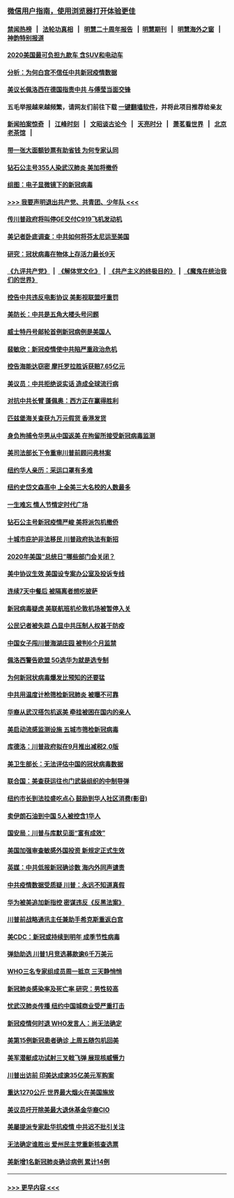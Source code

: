 ### [微信用户指南，使用浏览器打开体验更佳](https://github.com/gfw-breaker/banned-news1/blob/master/indexes/wechat-guide.md?t=0)
#### [禁闻热榜](热点新闻.md?t=0)  &nbsp;&nbsp;|&nbsp;&nbsp; [法轮功真相](https://github.com/gfw-breaker/truth/blob/master/README.md?t=0) &nbsp;&nbsp;|&nbsp;&nbsp; [明慧二十周年报告](https://github.com/gfw-breaker/mh-reports/blob/master/README.md?t=0) &nbsp;&nbsp;|&nbsp;&nbsp;[明慧期刊](https://github.com/gfw-breaker/mh-qikan) &nbsp;&nbsp;|&nbsp;&nbsp; [明慧海外之窗](https://github.com/gfw-breaker/mh-news/blob/master/README.md?t=0) &nbsp;&nbsp;|&nbsp;&nbsp; [神韵特别报道](https://github.com/gfw-breaker/mh-news/blob/master/shenyun.md?t=0)
#### [2020美国最可负担九款车 含SUV和电动车](../pages/nsc412/n11860334.md?t=02162311) 
#### [分析：为何白宫不信任中共新冠疫情数据](../pages/nsc412/n11872473.md?t=02162311) 
#### [美议长佩洛西在德国指责中共 与傅莹当面交锋](../pages/nsc412/n11872375.md?t=02162311) 
#### 五毛举报越来越频繁，请网友们前往下载 [一键翻墙软件](https://github.com/gfw-breaker/ssr-accounts)，并将此项目推荐给亲友
#### [新闻拍案惊奇](https://github.com/gfw-breaker/banned-news1/blob/master/pages/link4.md) &nbsp;&nbsp;|&nbsp;&nbsp; [江峰时刻](https://github.com/gfw-breaker/banned-news1/blob/master/pages/link4.md) &nbsp;&nbsp;|&nbsp;&nbsp; [文昭谈古论今](https://github.com/gfw-breaker/banned-news1/blob/master/pages/link4.md) &nbsp;&nbsp;|&nbsp;&nbsp; [天亮时分](https://github.com/gfw-breaker/banned-news1/blob/master/pages/link4.md) &nbsp;&nbsp;|&nbsp;&nbsp; [萧茗看世界](https://github.com/gfw-breaker/banned-news1/blob/master/pages/link4.md) &nbsp;&nbsp;|&nbsp;&nbsp; [北京老茶馆](https://github.com/gfw-breaker/banned-news1/blob/master/pages/link4.md) &nbsp;&nbsp;|&nbsp;&nbsp; 
#### [带一张大面额钞票有助省钱 为何专家认同](../pages/nsc412/n11870166.md?t=02162311) 
#### [钻石公主号355人染武汉肺炎 美加将撤侨](../pages/nsc412/n11872392.md?t=02162311) 
#### [组图：电子显微镜下的新冠病毒](../pages/nsc412/n11872057.md?t=02162311) 
#### [>>> 我要声明退出共产党、共青团、少年队 <<<](https://github.com/begood0513/goodnews/blob/master/quit/letter.md) 
#### [传川普政府将叫停GE交付C919飞机发动机](../pages/nsc412/n11871600.md?t=02162311) 
#### [美记者卧底调查：中共如何将芬太尼运至美国](../pages/nsc412/n11871821.md?t=02162311) 
#### [研究：冠状病毒在物体上存活力最长9天](../pages/nsc412/n11871871.md?t=02162311) 
#### [《九评共产党》](https://github.com/begood0513/9ping.md/blob/master/README.md) &nbsp;|&nbsp; [《解体党文化》](../../../../jtdwh.md/blob/master/README.md)  &nbsp;|&nbsp; [《共产主义的终极目的》](../../../../gczydzjmd.md/blob/master/README.md) &nbsp;|&nbsp; [《魔鬼在统治我们的世界》](../../../../mgztzwmdsj.md/blob/master/README.md) 
#### [控告中共违反电影协议 美影视联盟吁重罚](../pages/nsc412/n11871820.md?t=02162311) 
#### [美防长：中共是五角大楼头号问题](../pages/nsc412/n11871768.md?t=02162311) 
#### [威士特丹号邮轮首例新冠病例是美国人](../pages/nsc412/n11871731.md?t=02162311) 
#### [裴敏欣：新冠疫情使中共陷严重政治危机](../pages/nsc412/n11871514.md?t=02162311) 
#### [控告海能达窃密 摩托罗拉胜诉获赔7.65亿元](../pages/nsc412/n11871594.md?t=02162311) 
#### [美议员：中共拒绝说实话 造成全球流行病](../pages/nsc412/n11871582.md?t=02162311) 
#### [对抗中共长臂 蓬佩奥：西方正在赢得胜利](../pages/nsc412/n11871500.md?t=02162311) 
#### [匹兹堡海关查获九万元假货 香港发货](../pages/nsc412/n11870716.md?t=02162311) 
#### [身负拘捕令华男从中国返美  在拘留所接受新冠病毒监测](../pages/nsc412/n11870710.md?t=02162311) 
#### [美司法部长下令重审川普前顾问弗林案](../pages/nsc412/n11870258.md?t=02162311) 
#### [纽约华人亲历：采运口罩有多难](../pages/nsc412/n11870531.md?t=02162311) 
#### [纽约史岱文森高中  上全美三大名校的人数最多](../pages/nsc412/n11870557.md?t=02162311) 
#### [一生难忘 情人节情定时代广场](../pages/nsc412/n11870536.md?t=02162311) 
#### [钻石公主号新冠疫情严峻 美将派包机撤侨](../pages/nsc412/n11870505.md?t=02162311) 
#### [十城市庇护非法移民 川普政府执法有新招](../pages/nsc412/n11870410.md?t=02162311) 
#### [2020年美国“总统日”哪些部门会关闭？](../pages/nsc412/n11870148.md?t=02162311) 
#### [美中协议生效 美国设专案办公室及投诉专线](../pages/nsc412/n11870266.md?t=02162311) 
#### [连续7天中餐后 被隔离者想吃披萨](../pages/nsc412/n11870243.md?t=02162311) 
#### [新冠病毒疑虑 美联航班机伦敦机场被暂停入关](../pages/nsc412/n11870015.md?t=02162311) 
#### [公民记者被失踪 凸显中共压制人权甚于防疫](../pages/nsc412/n11870042.md?t=02162311) 
#### [中国女子闯川普海湖庄园 被判6个月监禁](../pages/nsc412/n11869919.md?t=02162311) 
#### [佩洛西警告欧盟 5G选华为就是选专制](../pages/nsc412/n11869898.md?t=02162311) 
#### [为何新冠状病毒爆发比预知的还要猛](../pages/nsc412/n11869828.md?t=02162311) 
#### [中共用温度计枪筛检新冠肺炎 被曝不可靠](../pages/nsc412/n11869707.md?t=02162311) 
#### [华裔从武汉搭包机返美 牵挂被困在国内的亲人](../pages/nsc412/n11869711.md?t=02162311) 
#### [美启动流感监测设施 五城市筛检新冠病毒](../pages/nsc412/n11869689.md?t=02162311) 
#### [库德洛：川普政府拟在9月推出减税2.0版](../pages/nsc412/n11869627.md?t=02162311) 
#### [美卫生部长：无法评估中国的冠状病毒数据](../pages/nsc412/n11869301.md?t=02162311) 
#### [联合国：美查获运往也门武装组织的中制导弹](../pages/nsc412/n11868677.md?t=02162311) 
#### [纽约市长到法拉盛吃点心  鼓励到华人社区消费(影音)](../pages/nsc412/n11868197.md?t=02162311) 
#### [卖伊朗石油到中国  5人被控含1华人](../pages/nsc412/n11867988.md?t=02162311) 
#### [国安局：川普与库默见面“富有成效”](../pages/nsc412/n11867976.md?t=02162311) 
#### [美国加强审查敏感外国投资 新规定正式生效](../pages/nsc412/n11868041.md?t=02162311) 
#### [英媒：中共低报新冠确诊数 海内外同声谴责](../pages/nsc412/n11867421.md?t=02162311) 
#### [中共疫情数据受质疑 川普：永远不知道真假](../pages/nsc412/n11867195.md?t=02162311) 
#### [华为被美追加新指控 密谋违反《反黑法案》](../pages/nsc412/n11867191.md?t=02162311) 
#### [川普前战略通讯主任兼助手希克斯重返白宫](../pages/nsc412/n11867104.md?t=02162311) 
#### [美CDC：新冠或持续到明年 成季节性病毒](../pages/nsc412/n11867279.md?t=02162311) 
#### [弹劾助选 川普1月竞选募款逾6千万美元](../pages/nsc412/n11866950.md?t=02162311) 
#### [WHO三名专家组成员周一抵京 三天静悄悄](../pages/nsc412/n11866947.md?t=02162311) 
#### [新冠肺炎感染率及死亡率 研究：男性较高](../pages/nsc412/n11866956.md?t=02162311) 
#### [忧武汉肺炎传播 纽约中国城商业受严重打击](../pages/nsc412/n11866902.md?t=02162311) 
#### [新冠疫情何时退 WHO发言人：尚无法确定](../pages/nsc412/n11866864.md?t=02162311) 
#### [美第15例新冠患者确诊 上周五随包机回美](../pages/nsc412/n11866852.md?t=02162311) 
#### [美军潜艇成功试射三叉戟飞弹 展现核威慑力](../pages/nsc412/n11866046.md?t=02162311) 
#### [川普出访前 印美达成逾35亿美元军购案](../pages/nsc412/n11865444.md?t=02162311) 
#### [重达1270公斤 世界最大烟火在美国施放](../pages/nsc412/n11865198.md?t=02162311) 
#### [美议员吁开除美最大退休基金华裔CIO](../pages/nsc412/n11865230.md?t=02162311) 
#### [美屡提派专家赴华抗疫情 中共迟不批引关注](../pages/nsc412/n11864719.md?t=02162311) 
#### [无法确定谁胜出 爱州民主党重新核查选票](../pages/nsc412/n11864830.md?t=02162311) 
#### [美新增1名新冠肺炎确诊病例 累计14例](../pages/nsc412/n11864893.md?t=02162311) 

----
#### [ >>> 更早内容 <<< ](../indexes/nsc412-earlier.md)

